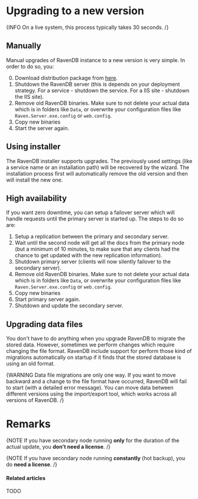 # Upgrading to a new version

{INFO On a live system, this process typically takes 30 seconds. /}

## Manually

Manual upgrades of RavenDB instance to a new version is very simple. In order to do so, you:

0. Download distribution package from [here](http://ravendb.net/download).
1. Shutdown the RavenDB server (this is depends on your deployment strategy. For a service - shutdown the service. For a IIS site - shutdown the IIS site).
2. Remove old RavenDB binaries. Make sure to not delete your actual data which is in folders like `Data`, or overwrite your configuration files like `Raven.Server.exe.config` or `web.config`.
3. Copy new binaries 
4. Start the server again.

## Using installer

The RavenDB installer supports upgrades. The previously used settings (like a service name or an installation path) will be recovered by the wizard. The installation process first will automatically remove the old version and then will install the new one.

## High availability

If you want zero downtime, you can setup a failover server which will handle requests until the primary server is started up. The steps to do so are:

1. Setup a replication between the primary and secondary server.
2. Wait until the second node will get all the docs from the primary node (but a minimum of 10 minutes, to make sure that any clients had the chance to get updated with the new replication information).
3. Shutdown primary server (clients will now silently failover to the secondary server).
4. Remove old RavenDB binaries. Make sure to not delete your actual data which is in folders like `Data`, or overwrite your configuration files like `Raven.Server.exe.config` or `web.config`.
5. Copy new binaries
6. Start primary server again.
7. Shutdown and update the secondary server.

## Upgrading data files

You don't have to do anything when you upgrade RavenDB to migrate the stored data. However, sometimes we perform changes which require changing the file format. RavenDB include support for perform those kind of migrations automatically on startup if it finds that the stored database is using an old format.

{WARNING Data file migrations are only one way. If you want to move backward and a change to the file format have occurred, RavenDB will fail to start (with a detailed error message). You can move data between different versions using the import/export tool, which works across all versions of RavenDB. /}

# Remarks

{NOTE If you have secondary node running **only** for the duration of the actual update, you **don't need a license**. /}

{NOTE If you have secondary node running **constantly** (hot backup), you do **need a license**. /}

#### Related articles

TODO